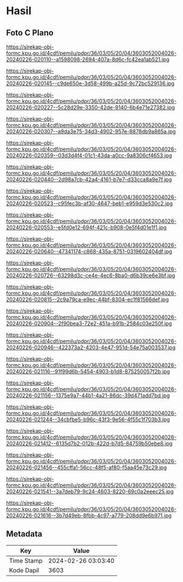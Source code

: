 # Hasil

## Foto C Plano

https://sirekap-obj-formc.kpu.go.id/4cdf/pemilu/pdpr/36/03/05/20/04/3603052004026-20240226-020110--a1598098-2694-407a-8d6c-fc42ea1ab521.jpg

https://sirekap-obj-formc.kpu.go.id/4cdf/pemilu/pdpr/36/03/05/20/04/3603052004026-20240226-020145--c9de650e-3d58-499b-a25d-9c72bc529136.jpg

https://sirekap-obj-formc.kpu.go.id/4cdf/pemilu/pdpr/36/03/05/20/04/3603052004026-20240226-020227--5c28d29e-3350-42de-9140-6b4e71e27382.jpg

https://sirekap-obj-formc.kpu.go.id/4cdf/pemilu/pdpr/36/03/05/20/04/3603052004026-20240226-020307--a9da3e75-34d3-4902-957e-8878db9a865a.jpg

https://sirekap-obj-formc.kpu.go.id/4cdf/pemilu/pdpr/36/03/05/20/04/3603052004026-20240226-020359--03d3d4f4-01c1-43da-a0cc-9a8306cf4653.jpg

https://sirekap-obj-formc.kpu.go.id/4cdf/pemilu/pdpr/36/03/05/20/04/3603052004026-20240226-020440--2d98a7cb-42a4-4161-b7e7-d33cca8a9e7f.jpg

https://sirekap-obj-formc.kpu.go.id/4cdf/pemilu/pdpr/36/03/05/20/04/3603052004026-20240226-020523--c95fec3b-af30-4647-beb1-e959d3e530c2.jpg

https://sirekap-obj-formc.kpu.go.id/4cdf/pemilu/pdpr/36/03/05/20/04/3603052004026-20240226-020553--e5fd0e12-694f-421c-b908-0e5f4d01e1f1.jpg

https://sirekap-obj-formc.kpu.go.id/4cdf/pemilu/pdpr/36/03/05/20/04/3603052004026-20240226-020640--47341174-c868-435a-8751-0319602404df.jpg

https://sirekap-obj-formc.kpu.go.id/4cdf/pemilu/pdpr/36/03/05/20/04/3603052004026-20240226-020726--63298d3c-ce4e-4ec6-8ba0-d6b39ce6e3bf.jpg

https://sirekap-obj-formc.kpu.go.id/4cdf/pemilu/pdpr/36/03/05/20/04/3603052004026-20240226-020815--2c9a79ca-e9ec-44bf-8304-ec1f81566def.jpg

https://sirekap-obj-formc.kpu.go.id/4cdf/pemilu/pdpr/36/03/05/20/04/3603052004026-20240226-020904--2f90bea3-72e2-451a-b91b-2584c03e250f.jpg

https://sirekap-obj-formc.kpu.go.id/4cdf/pemilu/pdpr/36/03/05/20/04/3603052004026-20240226-020946--422373a2-4203-4e47-951d-54e75a003537.jpg

https://sirekap-obj-formc.kpu.go.id/4cdf/pemilu/pdpr/36/03/05/20/04/3603052004026-20240226-021116--91f99d6b-5454-4903-b1d8-875250057f2b.jpg

https://sirekap-obj-formc.kpu.go.id/4cdf/pemilu/pdpr/36/03/05/20/04/3603052004026-20240226-021156--1375e9a7-44b1-4a21-86dc-39d471add7bd.jpg

https://sirekap-obj-formc.kpu.go.id/4cdf/pemilu/pdpr/36/03/05/20/04/3603052004026-20240226-021244--34cbfbe5-b96c-43f3-9e56-4f55c1f703b3.jpg

https://sirekap-obj-formc.kpu.go.id/4cdf/pemilu/pdpr/36/03/05/20/04/3603052004026-20240226-021412--6135d7b2-012b-422d-b7d5-84759b50ebe8.jpg

https://sirekap-obj-formc.kpu.go.id/4cdf/pemilu/pdpr/36/03/05/20/04/3603052004026-20240226-021456--455cffa1-56cc-48f5-af80-f5aa45e73c29.jpg

https://sirekap-obj-formc.kpu.go.id/4cdf/pemilu/pdpr/36/03/05/20/04/3603052004026-20240226-021541--3a7deb79-9c24-4603-8220-69c0a2eeec25.jpg

https://sirekap-obj-formc.kpu.go.id/4cdf/pemilu/pdpr/36/03/05/20/04/3603052004026-20240226-021616--3b7d49eb-8fbb-4c97-a779-208dd9e6b971.jpg


## Metadata

| Key        | Value               |
| ---------- | ------------------- |
| Time Stamp | 2024-02-26 03:03:40 |
| Kode Dapil | 3603                |



